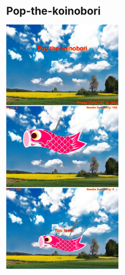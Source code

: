 # Pop-the-koinobori
<img src="https://github.com/xhong6305/Pop-the-koinobori/blob/master/Capture.PNG" length="359" width="300"> 
<img src="https://github.com/xhong6305/Pop-the-koinobori/blob/master/Capture1.PNG" length="350" width="300">
<img src="https://github.com/xhong6305/Pop-the-koinobori/blob/master/Capture2.PNG" length="350" width="300">
